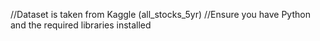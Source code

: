 //Dataset is taken from Kaggle (all_stocks_5yr)
//Ensure you have Python and the required libraries installed
